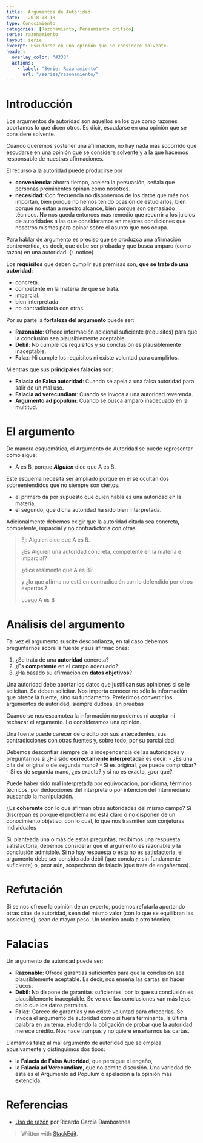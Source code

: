 ```yaml
---
title:  Argumentos de Autoridad
date:   2018-08-18
type: Conocimiento
categories: [Razonamiento, Pensamiento crítico]
serie: razonamiento
layout: serie
excerpt: Escudarse en una opinión que se considere solvente.
header:
  overlay_color: "#333"
  actions:
    - label: "Serie: Razonamiento"
      url: "/series/razonamiento/"
---
```

# Introducción
Los argumentos de autoridad son aquellos en los que como razones aportamos lo que dicen otros. Es dicir, escudarse en una opinión que se considere solvente.

Cuando queremos sostener una afirmación, no hay nada más socorrido que escudarse en una opinión que se considere solvente y a la que hacemos responsable de nuestras afirmaciones.

El recurso a la autoridad puede producirse por
-   **conveniencia**: ahorra tiempo, acelera la persuasión, señala que personas prominentes opinan como nosotros.
-   **necesidad**: Con frecuencia no disponemos de los datos que más nos importan, bien porque no hemos tenido ocasión de estudiarlos, bien porque no están a nuestro alcance, bien porque son demasiado técnicos. No nos queda entonces más remedio que recurrir a los juicios de autoridades a las que consideramos en mejores condiciones que nosotros mismos para opinar sobre el asunto que nos ocupa.

Para hablar de argumento es preciso que se produzca una afirmación controvertida, es decir, que debe ser probada y que busca amparo (como razón) en una autoridad.
{: .notice}

Los  **requisitos**  que deben cumplir sus premisas son, **que se trate de una autoridad**:
 -   concreta.
-   competente en la materia de que se trata.
-   imparcial.
-   bien interpretada
-   no contradictoria con otras.

Por su parte la **fortaleza del argumento** puede ser:
-   **Razonable**: Ofrece información adicional suficiente (requisitos) para que la conclusión sea plausiblemente aceptable.
 -   **Débil**: No cumple los requisitos y su conclusión es plausiblemente inaceptable.
-   **Falaz**: Ni cumple los requisitos ni existe voluntad para cumplirlos.

Mientras que sus  **principales falacias**  son:
 -   **Falacia de Falsa autoridad**: Cuando se apela a una falsa autoridad para salir de un mal uso.
-   **Falacia ad verecundiam**: Cuando se invoca a una autoridad reverenda.
-   **Argumento ad populum**: Cuando se busca amparo inadecuado en la multitud.

# El argumento
De manera esquemática, el Argumento de Autoridad se puede represen­tar como sigue:
- A es B, porque **_Alguien_** dice que A es B.

Este esquema necesita ser ampliado porque en él se ocultan dos sobreentendidos que no siempre son ciertos.
-   el primero da por supuesto que quien habla es una autoridad en la materia,
-   el segundo, que dicha autoridad ha sido bien interpretada.

Adicionalmente debemos exigir que la autoridad citada sea concreta, competente, imparcial y no contradictoria con otras.

>Ej: Alguien dice que A es B.
>
>¿Es Alguien una autoridad concreta, competente en la materia e  imparcial?
> 
> ¿dice realmente que A es B?
> 
 >y ¿lo que afirma no está en contradicción con lo defendido por otros expertos.?
>
>Luego A es B

# Análisis del argumento
Tal vez el argumento suscite desconfianza, en tal caso debemos preguntarnos sobre la fuente y sus afirmaciones:

1.  ¿Se trata de una  **autoridad**  concreta?
2.  ¿Es  **competente**  en el campo adecuado?
3.  ¿Ha basado su afirmación en  **datos objetivos**?

Una autoridad debe aportar los datos que justifican sus opiniones si se le solicitan. Se deben solicitar. Nos importa conocer no sólo la información que ofrece la fuente, sino su fundamento. Preferimos convertir los argumentos de autoridad, siempre dudosa, en pruebas

Cuando se nos escamotea la información no podemos ni aceptar ni rechazar el argumento. Lo consideramos una opinión.

Una fuente puede carecer de crédito por sus antecedentes, sus contradicciones con otras fuentes y, sobre todo, por su parcialidad.

Debemos desconfiar siempre de la independencia de las autoridades y preguntarnos si ¿Ha sido  **correctamente interpretada**? es decir: 
	- ¿Es una cita del original o de segunda mano?
	- Si es original, ¿se puede comprobar?
	- Si es de segunda mano, ¿es exacta? y si no es exacta, ¿por qué? 

Puede haber sido mal interpretada por equivocación, por idioma, términos técnicos, por deducciones del interprete o por intención del intermediario buscando la manipulación.

¿Es  **coherente**  con lo que afirman otras autoridades del mismo campo? Si discrepan es porque el problema no está claro o no disponen de un conocimiento objetivo, con lo cual, lo que nos trasmiten son conjeturas individuales

Si, planteada una o más de estas preguntas, recibimos una respuesta satisfactoria, debemos considerar que el argumento es razonable y la conclusión admisible. Si no hay respuesta o ésta no es satisfactoria, el argumento debe ser considerado débil (que concluye sin fundamente suficiente) o, peor aún, sospechoso de falacia (que trata de engañarnos).

# Refutación

Si se nos ofrece la opinión de un experto, podemos refutarla aportando otras citas de autoridad, sean del mismo valor (con lo que se equilibran las posiciones), sean de mayor peso. Un técnico anula a otro técnico.

# Falacias

Un argumento de autoridad puede ser:
-   **Razonable**: Ofrece garantías suficientes para que la conclusión sea plausiblemente aceptable. Es decir, nos enseña las cartas sin hacer trucos.
-   **Débil**: No dispone de garantías suficientes, por lo que su conclusión es plausiblemente inaceptable. Se ve que las conclusiones van más lejos de lo que los datos permiten.
-   **Falaz**: Carece de garantías y no existe voluntad para ofrecerlas. Se invoca el argumento de autoridad como si fuera ter­minante, la última palabra en un tema, eludiendo la obligación de probar que la autoridad merece crédito. Nos hace trampas y no quiere enseñarnos las cartas.

Llamamos falaz al mal argumento de autoridad que se emplea abusivamente y distinguimos dos tipos:
-   la  **Falacia de Falsa Autoridad**, que persigue el engaño,
-   la  **Falacia ad Verecundiam**, que no admite discusión. Una variedad de ésta es el Argumento ad Populum o apelación a la opinión más extendida.

# Referencias
- [Uso de razón](http://www.usoderazon.com) por Ricardo García Damborenea

> Written with [StackEdit](https://stackedit.io/).
<!--stackedit_data:
eyJoaXN0b3J5IjpbNDQ3NjIyNjY1LDYwMTY1MjU3OV19
-->

